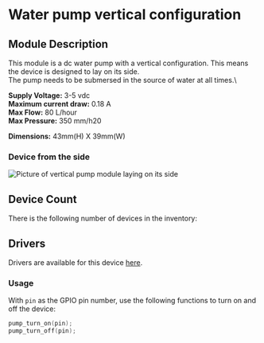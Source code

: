 # Water pump vertical configuration

## Module Description
This module is a dc water pump with a vertical configuration. This means the device is designed to lay on its side.\
The pump needs to be submersed in the source of water at all times.\

**Supply Voltage:** 3-5 vdc\
**Maximum current draw:** 0.18 A\
**Max Flow:** 80 L/hour\
**Max Pressure:** 350 mm/h20

**Dimensions:** 43mm(H) X 39mm(W)

### Device from the side
<img src="../pictures/vertical-pump.png" alt="Picture of vertical pump module laying on its side" title="Vertical pump" style="max-width: 400px">

## Device Count
There is the following number of devices in the inventory:

## Drivers
Drivers are available for this device [here](../drivers/pumps).

### Usage
With `pin` as the GPIO pin number, use the following functions to turn on and off the device:
```C
pump_turn_on(pin);
pump_turn_off(pin);
```